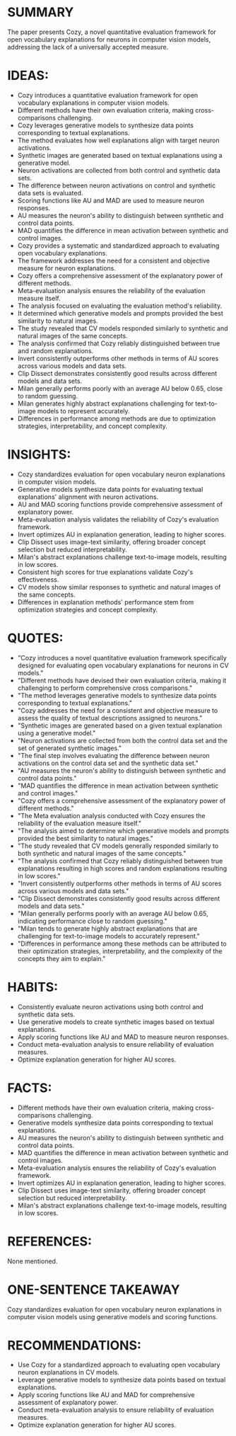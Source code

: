 # SUMMARY
The paper presents Cozy, a novel quantitative evaluation framework for open vocabulary explanations for neurons in computer vision models, addressing the lack of a universally accepted measure.

# IDEAS:
- Cozy introduces a quantitative evaluation framework for open vocabulary explanations in computer vision models.
- Different methods have their own evaluation criteria, making cross-comparisons challenging.
- Cozy leverages generative models to synthesize data points corresponding to textual explanations.
- The method evaluates how well explanations align with target neuron activations.
- Synthetic images are generated based on textual explanations using a generative model.
- Neuron activations are collected from both control and synthetic data sets.
- The difference between neuron activations on control and synthetic data sets is evaluated.
- Scoring functions like AU and MAD are used to measure neuron responses.
- AU measures the neuron's ability to distinguish between synthetic and control data points.
- MAD quantifies the difference in mean activation between synthetic and control images.
- Cozy provides a systematic and standardized approach to evaluating open vocabulary explanations.
- The framework addresses the need for a consistent and objective measure for neuron explanations.
- Cozy offers a comprehensive assessment of the explanatory power of different methods.
- Meta-evaluation analysis ensures the reliability of the evaluation measure itself.
- The analysis focused on evaluating the evaluation method's reliability.
- It determined which generative models and prompts provided the best similarity to natural images.
- The study revealed that CV models responded similarly to synthetic and natural images of the same concepts.
- The analysis confirmed that Cozy reliably distinguished between true and random explanations.
- Invert consistently outperforms other methods in terms of AU scores across various models and data sets.
- Clip Dissect demonstrates consistently good results across different models and data sets.
- Milan generally performs poorly with an average AU below 0.65, close to random guessing.
- Milan generates highly abstract explanations challenging for text-to-image models to represent accurately.
- Differences in performance among methods are due to optimization strategies, interpretability, and concept complexity.

# INSIGHTS:
- Cozy standardizes evaluation for open vocabulary neuron explanations in computer vision models.
- Generative models synthesize data points for evaluating textual explanations' alignment with neuron activations.
- AU and MAD scoring functions provide comprehensive assessment of explanatory power.
- Meta-evaluation analysis validates the reliability of Cozy's evaluation framework.
- Invert optimizes AU in explanation generation, leading to higher scores.
- Clip Dissect uses image-text similarity, offering broader concept selection but reduced interpretability.
- Milan's abstract explanations challenge text-to-image models, resulting in low scores.
- Consistent high scores for true explanations validate Cozy's effectiveness.
- CV models show similar responses to synthetic and natural images of the same concepts.
- Differences in explanation methods' performance stem from optimization strategies and concept complexity.

# QUOTES:
- "Cozy introduces a novel quantitative evaluation framework specifically designed for evaluating open vocabulary explanations for neurons in CV models."
- "Different methods have devised their own evaluation criteria, making it challenging to perform comprehensive cross comparisons."
- "The method leverages generative models to synthesize data points corresponding to textual explanations."
- "Cozy addresses the need for a consistent and objective measure to assess the quality of textual descriptions assigned to neurons."
- "Synthetic images are generated based on a given textual explanation using a generative model."
- "Neuron activations are collected from both the control data set and the set of generated synthetic images."
- "The final step involves evaluating the difference between neuron activations on the control data set and the synthetic data set."
- "AU measures the neuron's ability to distinguish between synthetic and control data points."
- "MAD quantifies the difference in mean activation between synthetic and control images."
- "Cozy offers a comprehensive assessment of the explanatory power of different methods."
- "The Meta evaluation analysis conducted with Cozy ensures the reliability of the evaluation measure itself."
- "The analysis aimed to determine which generative models and prompts provided the best similarity to natural images."
- "The study revealed that CV models generally responded similarly to both synthetic and natural images of the same concepts."
- "The analysis confirmed that Cozy reliably distinguished between true explanations resulting in high scores and random explanations resulting in low scores."
- "Invert consistently outperforms other methods in terms of AU scores across various models and data sets."
- "Clip Dissect demonstrates consistently good results across different models and data sets."
- "Milan generally performs poorly with an average AU below 0.65, indicating performance close to random guessing."
- "Milan tends to generate highly abstract explanations that are challenging for text-to-image models to accurately represent."
- "Differences in performance among these methods can be attributed to their optimization strategies, interpretability, and the complexity of the concepts they aim to explain."

# HABITS:
- Consistently evaluate neuron activations using both control and synthetic data sets.
- Use generative models to create synthetic images based on textual explanations.
- Apply scoring functions like AU and MAD to measure neuron responses.
- Conduct meta-evaluation analysis to ensure reliability of evaluation measures.
- Optimize explanation generation for higher AU scores.

# FACTS:
- Different methods have their own evaluation criteria, making cross-comparisons challenging.
- Generative models synthesize data points corresponding to textual explanations.
- AU measures the neuron's ability to distinguish between synthetic and control data points.
- MAD quantifies the difference in mean activation between synthetic and control images.
- Meta-evaluation analysis ensures the reliability of Cozy's evaluation framework.
- Invert optimizes AU in explanation generation, leading to higher scores.
- Clip Dissect uses image-text similarity, offering broader concept selection but reduced interpretability.
- Milan's abstract explanations challenge text-to-image models, resulting in low scores.

# REFERENCES:
None mentioned.

# ONE-SENTENCE TAKEAWAY
Cozy standardizes evaluation for open vocabulary neuron explanations in computer vision models using generative models and scoring functions.

# RECOMMENDATIONS:
- Use Cozy for a standardized approach to evaluating open vocabulary neuron explanations in CV models.
- Leverage generative models to synthesize data points based on textual explanations.
- Apply scoring functions like AU and MAD for comprehensive assessment of explanatory power.
- Conduct meta-evaluation analysis to ensure reliability of evaluation measures.
- Optimize explanation generation for higher AU scores.